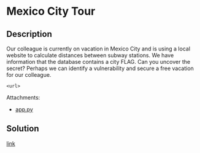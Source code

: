 # Mexico City Tour

## Description

Our colleague is currently on vacation in Mexico City and is using a local
website to calculate distances between subway stations. We have information
that the database contains a city FLAG. Can you uncover the secret? Perhaps we
can identify a vulnerability and secure a free vacation for our colleague.

`<url>`

Attachments:
  * [app.py](materials/app.py)

## Solution

[link](solution/README.md)
